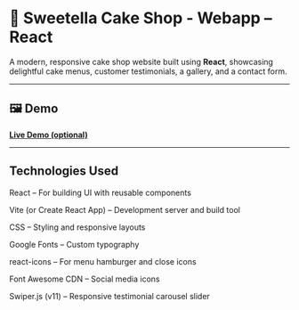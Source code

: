 # 🍰 Sweetella Cake Shop - Webapp – React

A modern, responsive cake shop website built using **React**, showcasing delightful cake menus, customer testimonials, a gallery, and a contact form.

---

## 🖼️ Demo

**[Live Demo (optional)](https://your-demo-link.com)**

---

## Technologies Used

React – For building UI with reusable components

Vite (or Create React App) – Development server and build tool

CSS – Styling and responsive layouts

Google Fonts – Custom typography

react-icons – For menu hamburger and close icons

Font Awesome CDN – Social media icons

Swiper.js (v11) – Responsive testimonial carousel slider
